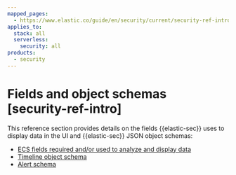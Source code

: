 ```yaml
---
mapped_pages:
  - https://www.elastic.co/guide/en/security/current/security-ref-intro.html
applies_to:
  stack: all
  serverless:
    security: all
products:
  - security
---
```


# Fields and object schemas [security-ref-intro]

This reference section provides details on the fields {{elastic-sec}} uses to display data in the UI and {{elastic-sec}} JSON object schemas:

* [ECS fields required and/or used to analyze and display data](/reference/security/fields-and-object-schemas/siem-field-reference.md)
* [Timeline object schema](/reference/security/fields-and-object-schemas/timeline-object-schema.md)
* [Alert schema](/reference/security/fields-and-object-schemas/alert-schema.md)

